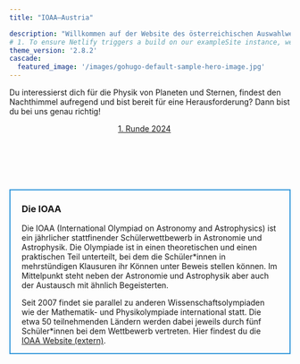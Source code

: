 ```yaml
---
title: "IOAA–Austria"

description: "Willkommen auf der Website des österreichischen Auswahlwettbewerbs der IOAA"
# 1. To ensure Netlify triggers a build on our exampleSite instance, we need to change a file in the exampleSite directory.
theme_version: '2.8.2'
cascade:
  featured_image: '/images/gohugo-default-sample-hero-image.jpg'
---
```


Du interessierst dich für die Physik von Planeten und Sternen, findest den Nachthimmel aufregend und bist bereit für eine Herausforderung? Dann bist du bei uns genau richtig!

<div style="text-align: center;">
  <a href="/astro/mitmachen/" class="button center" style="margin-right: 20px;">1. Runde 2024</a>
</div>

<div style="margin-bottom: 100px;"></div>

<div style="border: 2px solid #3498db; padding: 0 20px;">
<h3>
Die IOAA
</h3>

Die IOAA (International Olympiad on Astronomy and Astrophysics) ist ein jährlicher stattfinender Schülerwettbewerb in Astronomie und Astrophysik. Die Olympiade ist in einen theoretischen und einen praktischen Teil unterteilt, bei dem die Schüler\*innen in mehrstündigen Klausuren ihr Können unter Beweis stellen können. Im Mittelpunkt steht neben der Astronomie und Astrophysik aber auch der Austausch mit ähnlich Begeisterten.

Seit 2007 findet sie parallel zu anderen Wissenschaftsolympiaden wie der Mathematik- und Physikolympiade international statt. Die etwa 50 teilnehmenden Ländern werden dabei jeweils durch fünf Schüler\*innen bei dem Wettbewerb vertreten. Hier findest du die [IOAA Website (extern)](https://www.ioaastrophysics.org).  </div>
